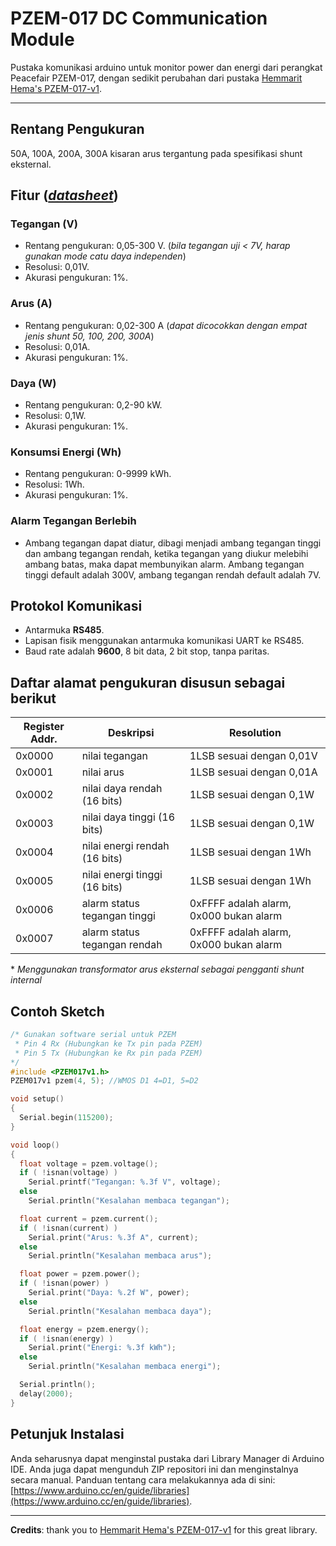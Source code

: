 # PZEM-017 DC Communication Module

Pustaka komunikasi arduino untuk monitor power dan energi dari perangkat Peacefair PZEM-017, dengan sedikit perubahan dari pustaka [Hemmarit Hema's PZEM-017-v1](https://github.com/maxzerker/PZEM-017-v1).

***

## Rentang Pengukuran

50A, 100A, 200A, 300A kisaran arus tergantung pada spesifikasi shunt eksternal.

## Fitur ([*datasheet*](./PZEM-003%20017User%20Manual(MEDC300V).pdf))

### Tegangan (V)

- Rentang pengukuran: 0,05-300 V. (*bila tegangan uji < 7V, harap gunakan mode catu daya independen*)
- Resolusi: 0,01V.
- Akurasi pengukuran: 1%.

### Arus (A)

- Rentang pengukuran: 0,02-300 A (*dapat dicocokkan dengan empat jenis shunt 50, 100, 200, 300A*)
- Resolusi: 0,01A.
- Akurasi pengukuran: 1%.

### Daya (W)

- Rentang pengukuran: 0,2-90 kW.
- Resolusi: 0,1W.
- Akurasi pengukuran: 1%.

### Konsumsi Energi (Wh)

- Rentang pengukuran: 0-9999 kWh.
- Resolusi: 1Wh.
- Akurasi pengukuran: 1%.

### Alarm Tegangan Berlebih

- Ambang tegangan dapat diatur, dibagi menjadi ambang tegangan tinggi dan ambang tegangan rendah, ketika tegangan yang diukur melebihi ambang batas, maka dapat membunyikan alarm. Ambang tegangan tinggi default adalah 300V, ambang tegangan rendah default adalah 7V.

## Protokol Komunikasi

- Antarmuka **RS485**.
- Lapisan fisik menggunakan antarmuka komunikasi UART ke RS485.
- Baud rate adalah **9600**, 8 bit data, 2 bit stop, tanpa paritas.

## Daftar alamat pengukuran disusun sebagai berikut

| Register Addr. | Deskripsi                     | Resolution                             |
|----------------|-------------------------------|----------------------------------------|
| 0x0000         | nilai tegangan                | 1LSB sesuai dengan 0,01V               |
| 0x0001         | nilai arus                    | 1LSB sesuai dengan 0,01A               |
| 0x0002         | nilai daya rendah (16 bits)   | 1LSB sesuai dengan 0,1W                |
| 0x0003         | nilai daya tinggi (16 bits)   | 1LSB sesuai dengan 0,1W                |
| 0x0004         | nilai energi rendah (16 bits) | 1LSB sesuai dengan 1Wh                 |
| 0x0005         | nilai energi tinggi (16 bits) | 1LSB sesuai dengan 1Wh                 |
| 0x0006         | alarm status tegangan tinggi  | 0xFFFF adalah alarm, 0x000 bukan alarm |
| 0x0007         | alarm status tegangan rendah  | 0xFFFF adalah alarm, 0x000 bukan alarm |

\* *Menggunakan transformator arus eksternal sebagai pengganti shunt internal*

## Contoh Sketch

```c++
/* Gunakan software serial untuk PZEM
 * Pin 4 Rx (Hubungkan ke Tx pin pada PZEM)
 * Pin 5 Tx (Hubungkan ke Rx pin pada PZEM)
*/
#include <PZEM017v1.h>
PZEM017v1 pzem(4, 5); //WMOS D1 4=D1, 5=D2

void setup()
{
  Serial.begin(115200);
}

void loop()
{
  float voltage = pzem.voltage();
  if ( !isnan(voltage) )
    Serial.printf("Tegangan: %.3f V", voltage);
  else
    Serial.println("Kesalahan membaca tegangan");

  float current = pzem.current();
  if ( !isnan(current) )
    Serial.print("Arus: %.3f A", current);
  else
    Serial.println("Kesalahan membaca arus");

  float power = pzem.power();
  if ( !isnan(power) )
    Serial.print("Daya: %.2f W", power);
  else
    Serial.println("Kesalahan membaca daya");

  float energy = pzem.energy();
  if ( !isnan(energy) )
    Serial.print("Energi: %.3f kWh");
  else
    Serial.println("Kesalahan membaca energi");

  Serial.println();
  delay(2000);
}
```

## Petunjuk Instalasi

Anda seharusnya dapat menginstal pustaka dari Library Manager di Arduino IDE. Anda juga dapat mengunduh ZIP repositori ini dan menginstalnya secara manual. Panduan tentang cara melakukannya ada di sini: [https://www.arduino.cc/en/guide/libraries](https://www.arduino.cc/en/guide/libraries).

***
**Credits**: thank you to [Hemmarit Hema's PZEM-017-v1](https://github.com/maxzerker/PZEM-017-v1) for this great library.
